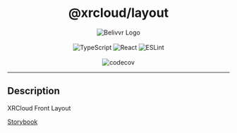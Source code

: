 <h1 align="center">@xrcloud/layout</h1>

<div align="center">
  <img src="https://avatars.githubusercontent.com/u/40684200?s=200&v=4" alt="Belivvr Logo" />
</div>

<br>

<div align="center">
  <img src="https://img.shields.io/badge/TypeScript-007ACC?style=for-the-badge&logo=typescript&logoColor=white" alt="TypeScript" />
  <img src="https://img.shields.io/badge/React-20232A?style=for-the-badge&logo=react&logoColor=61DAFB" alt="React" />
  <img src="https://img.shields.io/badge/eslint-3A33D1?style=for-the-badge&logo=eslint&logoColor=white" alt="ESLint" />
</div>

<br>

<div align="center">
  <img src="https://codecov.io/gh/belivvr/xrcloud-front-layout/branch/main/graph/badge.svg?token=KGW6GQ1VLG" alt="codecov" />
</div>

---

## Description

XRCloud Front Layout  

[Storybook](https://belivvr.github.io/xrcloud-front-layout)
